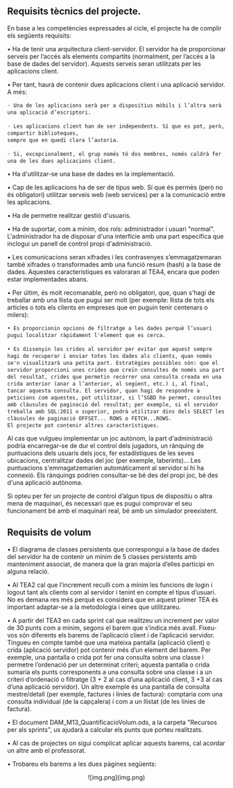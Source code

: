 ## Requisits tècnics del projecte.


En base a les competències expressades al cicle, el projecte ha de complir els següents requisits:

• Ha de tenir una arquitectura client-servidor. El servidor ha de proporcionar serveis per l’accés als elements compartits (normalment, per l’accés a la base de dades del servidor). Aquests serveis
seran utilitzats per les aplicacions client.

• Per tant, haurà de contenir dues aplicacions client i una aplicació servidor. A més:

    ◦ Una de les aplicacions serà per a dispositius mòbils i l’altra serà una aplicació d’escriptori.

    ◦ Les aplicacions client han de ser independents. Sí que es pot, però, compartir biblioteques,
    sempre que en quedi clara l’autoria.

    ◦ Si, excepcionalment, el grup només té dos membres, només caldrà fer una de les dues aplicacions client.

• Ha d'utilitzar-se una base de dades en la implementació.

• Cap de les aplicacions ha de ser de tipus web. Sí que és permès (però no és obligatori) utilitzar
serveis web (web services) per a la comunicació entre les aplicacions.

• Ha de permetre realitzar gestió d'usuaris.

• Ha de suportar, com a mínim, dos rols: administrador i usuari "normal". L'administrador ha de disposar d'una interfície amb una part específica que inclogui un panell de control propi d'administració.

• Les comunicacions seran xifrades i les contrasenyes s’emmagatzemaran també xifrades o transformades amb una funció resum (hash) a la base de dades. Aquestes característiques es valoraran al TEA4, encara que poden estar implementades abans.

• Per últim, és molt recomanable, però no obligatori, que, quan s'hagi de treballar amb una llista que pugui ser molt (per exemple: llista de tots els articles o tots els clients en empreses que en puguin tenir centenars o milers):

    • Es proporcionin opcions de filtratge a les dades perquè l’usuari pugui localitzar ràpidament l'element que es cerca.

    • Es dissenyin les crides al servidor per evitar que aquest sempre hagi de recuperar i enviar totes les dades als clients, quan només se'n visualitzarà una petita part. Estratègies possibles són: que el servidor proporcioni unes crides que creïn consultes de només una part del resultat, crides que permetin recórrer una consulta creada en una crida anterior (anar a l’anterior, al següent, etc.) i, al final, tancar aquesta consulta. El servidor, quan hagi de respondre a peticions com aquestes, pot utilitzar, si l’SGBD ho permet, consultes amb clàusules de paginació del resultat; per exemple, si el servidor treballa amb SQL:2011 o superior, podrà utilitzar dins dels SELECT les clàusules de paginació OFFSET... ROWS o FETCH...ROWS.
    El projecte pot contenir altres característiques.

Al cas que vulgueu implementar un joc autònom, la part d'administració podria encarregar-se de dur el control dels jugadors, un rànquing de puntuacions dels usuaris dels jocs, fer estadístiques de les seves ubicacions, centralitzar dades del joc (per exemple, laberints)... Les puntuacions s'emmagatzemarien automàticament al servidor si hi ha connexió. Els rànquings podrien consultar-se bé des del propi joc, bé des d'una aplicació autònoma.

Si opteu per fer un projecte de control d’algun tipus de dispositiu o altra mena de maquinari, és necessari que es pugui comprovar el seu funcionament bé amb el maquinari real, bé amb un simulador preexistent.


## Requisits de volum

• El diagrama de classes persistents que correspongui a la base de dades del servidor ha de contenir un mínim de 5 classes persistents amb manteniment associat, de manera que la gran majoria d’elles participi en alguna relació.

• Al TEA2 cal que l’increment reculli com a mínim les funcions de login i logout tant als clients com al servidor i tenint en compte el tipus d’usuari. No es demana res més perquè es considera que en aquest primer TEA és important adaptar-se a la metodologia i eines que utilitzareu.

• A partir del TEA3 en cada sprint cal que realitzeu un increment per valor de 30 punts com a mínim, segons el barem que s’indica més avall. Fixeu-vos són diferents els barems de l’aplicació client i de l’aplicació servidor. Tingueu en compte també que una mateixa pantalla (aplicació client) o crida (aplicació servidor) pot contenir més d’un element del barem. Per exemple, una pantalla o crida pot fer una consulta sobre una classe i permetre l’ordenació per un determinat criteri; aquesta pantalla o crida sumaria els punts corresponents a una consulta sobre una classe i a un criteri d’ordenació o filtratge (3 + 2 al cas d’una aplicació client, 3 +3 al cas d’una aplicació servidor). Un altre exemple és una pantalla de consulta mestre/detall (per exemple, factures i línies de factura): comptaria com una consulta individual (de la capçalera) i com a un llistat (de les línies de factura).

• El document DAM_M13_QuantificacioVolum.ods, a la carpeta "Recursos per als sprints", us ajudarà a calcular els punts que porteu realitzats.

• Al cas de projectes on sigui complicat aplicar aquests barems, cal acordar un altre amb el professorat.

• Trobareu els barems a les dues pàgines següents:


<div align = "center">
![img.png](img.png)
</div>    
